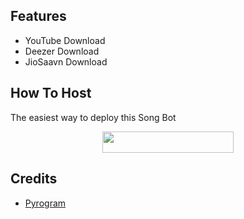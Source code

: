 

## Features

- YouTube Download
- Deezer Download
- JioSaavn Download

## How To Host

The easiest way to deploy this Song Bot
<p align="center"><a href="https://heroku.com/deploy?template="> <img src="https://img.shields.io/badge/Deploy%20To%20Heroku-blueviolet?style=for-the-badge&logo=heroku" width="210" height="34.45"/></a></p>

## Credits

- [Pyrogram](https://github.com/pyrogram)

